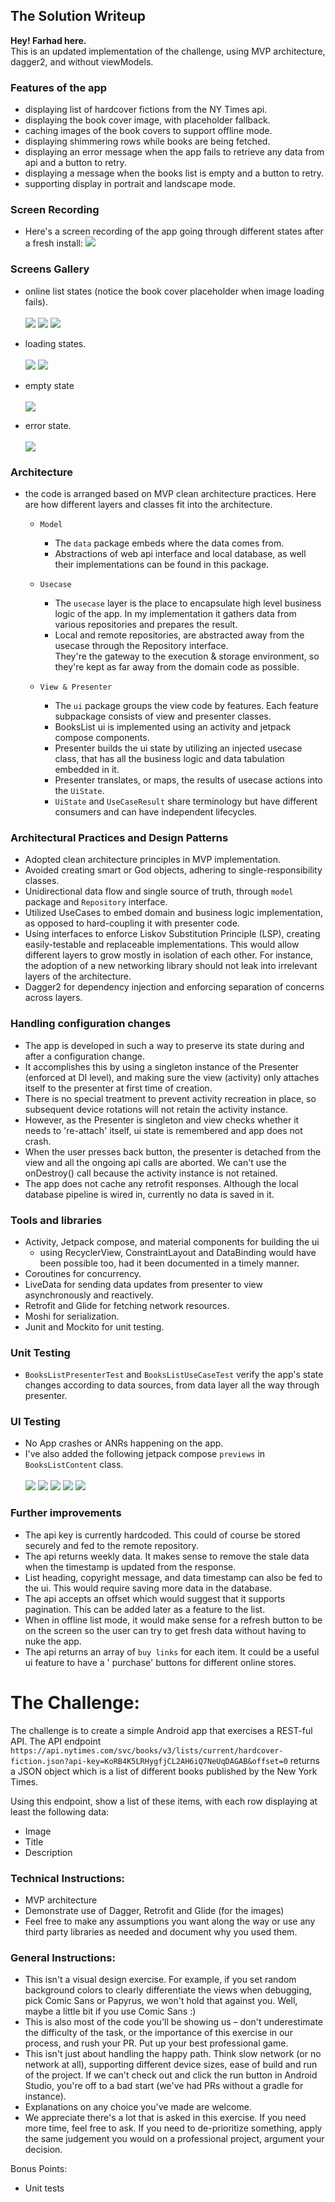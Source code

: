 ## The Solution Writeup

**Hey! Farhad here.** <br/>This is an updated implementation of the challenge, using MVP
architecture, dagger2, and
without viewModels.

### Features of the app

- displaying list of hardcover fictions from the NY Times api.
- displaying the book cover image, with placeholder fallback.
- caching images of the book covers to support offline mode.
- displaying shimmering rows while books are being fetched.
- displaying an error message when the app fails to retrieve any data from api and a button to
  retry.
- displaying a message when the books list is empty and a button to retry.
- supporting display in portrait and landscape mode.

### Screen Recording

- Here's a screen recording of the app going through different states after a fresh
  install: [![](docs/play.png)](docs/updated-demo.webm)

### Screens Gallery

- online list states (notice the book cover placeholder when image loading fails).<br/><br/>
  ![](docs/onlinelist.jpg)
  ![](docs/onlinelist-landscape.jpg)
  ![](docs/onlinelist-placeholder-cover.jpg)

- loading states.<br/><br/>
  ![](docs/loading-portrait.jpg)
  ![](docs/loading-landscape.jpg)

- empty state<br/><br/>
  ![](docs/empty.jpg)

- error state.<br/><br/>
  ![](docs/error.jpg)

### Architecture

- the code is arranged based on MVP clean architecture practices.
  Here are how different layers and classes fit into the architecture.
  - `Model`
    - The `data` package embeds where the data comes from.
    - Abstractions of web api interface and local database, as well their implementations can be
      found in this package.

  - `Usecase`
    - The `usecase` layer is the place to encapsulate high level business logic of the app. In my
      implementation
      it gathers data from various repositories and prepares the result.
    - Local and remote repositories, are abstracted away from
      the usecase through the Repository interface.<br/>
      They're the gateway to the execution & storage environment, so they're kept as far away from
      the domain code as
      possible.

  - `View & Presenter`
    - The `ui` package groups the view code by features. Each feature subpackage consists of view
      and presenter classes.
    - BooksList ui is implemented using an activity and jetpack compose components.
    - Presenter builds the ui state by utilizing an injected usecase class, that has all the
      business logic and data tabulation embedded in it.
    - Presenter translates, or maps, the results of usecase actions into the `UiState`.
    - `UiState` and `UseCaseResult` share terminology but have different consumers and can have
      independent lifecycles.

### Architectural Practices and Design Patterns

- Adopted clean architecture principles in MVP implementation.
- Avoided creating smart or God objects, adhering to single-responsibility classes.
- Unidirectional data flow and single source of truth, through `model` package and `Repository`
  interface.
- Utilized UseCases to embed domain and business logic implementation, as opposed to hard-coupling
  it with presenter code.
- Using interfaces to enforce Liskov Substitution Principle (LSP), creating easily-testable and
  replaceable implementations.
  This would allow different layers to grow mostly in isolation of each other. For instance, the
  adoption of a new networking library should not leak into irrelevant layers of the architecture.
- Dagger2 for dependency injection and enforcing separation of concerns across layers.

### Handling configuration changes

- The app is developed in such a way to preserve its state during and after a configuration change.
- It accomplishes this by using a singleton instance of the Presenter (enforced at DI level),
  and making sure the view (activity) only attaches itself to the presenter at first time of
  creation.
- There is no special treatment to prevent activity recreation in place, so subsequent device
  rotations will not retain the activity instance.
- However, as the Presenter is singleton and
  view checks whether it needs to 're-attach' itself, ui state is remembered and app does not crash.
- When the user presses back button, the presenter is detached from the view and all the ongoing api
  calls are aborted.
  We can't use the onDestroy() call because the activity instance is not retained.
- The app does not cache any retrofit responses. Although the local database pipeline is wired in,
  currently no data is saved in it.

### Tools and libraries

- Activity, Jetpack compose, and material components for building the ui
  - using RecyclerView, ConstraintLayout and DataBinding would have been possible too,
    had it been documented in a timely manner.
- Coroutines for concurrency.
- LiveData for sending data updates from presenter to view asynchronously and reactively.
- Retrofit and Glide for fetching network resources.
- Moshi for serialization.
- Junit and Mockito for unit testing.

### Unit Testing

- `BooksListPresenterTest` and `BooksListUseCaseTest` verify the app's state changes according to
  data sources, from data layer all the way through presenter.

### UI Testing

- No App crashes or ANRs happening on the app.
- I've also added the following jetpack compose `previews` in `BooksListContent` class.<br/><br/>
  ![](docs/preview-loading.jpg)
  ![](docs/preview-error.jpg)
  ![](docs/preview-empty.jpg)
  ![](docs/preview-offlinelist.jpg)
  ![](docs/preview-onelinelist.jpg)

### Further improvements

- The api key is currently hardcoded. This could of course be stored securely and fed to the remote
  repository.
- The api returns weekly data. It makes sense to remove the stale data when the timestamp is updated
  from the response.
- List heading, copyright message, and data timestamp can also be fed to the ui. This would require
  saving more data in the database.
- The api accepts an offset which would suggest that it supports pagination. This can be added later
  as a feature to the list.
- When in offline list mode, it would make sense for a refresh button to be on the screen so the
  user can try to get fresh
  data without having to nuke the app.
- The api returns an array of `buy links` for each item. It could be a useful ui feature to have a '
  purchase'
  buttons for different online stores.

# The Challenge:

The challenge is to create a simple Android app that exercises a REST-ful API. The API endpoint `https://api.nytimes.com/svc/books/v3/lists/current/hardcover-fiction.json?api-key=KoRB4K5LRHygfjCL2AH6iQ7NeUqDAGAB&offset=0` returns a JSON object which is a list of different books published by the New York Times. 

Using this endpoint, show a list of these items, with each row displaying at least the following data:

- Image
- Title
- Description 

### Technical Instructions:
- MVP architecture
- Demonstrate use of Dagger, Retrofit and Glide (for the images)
- Feel free to make any assumptions you want along the way or use any third party libraries as needed and document why you used them.

### General Instructions:
- This isn't a visual design exercise. For example, if you set random background colors to clearly differentiate the views when debugging, pick Comic Sans or Papyrus, we won't hold that against you. Well, maybe a little bit if you use Comic Sans :)
- This is also most of the code you'll be showing us – don't underestimate the difficulty of the
  task, or the importance of this exercise in our process, and rush your PR. Put up your best
  professional game.
- This isn't just about handling the happy path. Think slow network (or no network at all),
  supporting different device sizes, ease of build and run of the project. If we can't check out and
  click the run button in Android Studio, you're off to a bad start (we've had PRs without a gradle
  for instance).
- Explanations on any choice you've made are welcome.
- We appreciate there's a lot that is asked in this exercise. If you need more time, feel free to ask. If you need to de-prioritize something, apply the same judgement you would on a professional project, argument your decision. 

Bonus Points:
  - Unit tests
